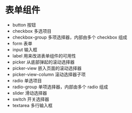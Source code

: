 # 表单组件

- button 按钮
- checkbox 多选项目
- checkbox-group 多项选择器，内部由多个 checkbox 组成
- form 表单
- input 输入框
- label 用来改进表单组件的可用性
- picker 从底部弹起的滚动选择器
- picker-view 嵌入页面的滚动选择器
- picker-view-column 滚动选择器子项
- radio 单选项目
- radio-group 单项选择器，内部由多个 radio 组成
- slider 滑动选择器
- switch 开关选择器
- textarea 多行输入框
